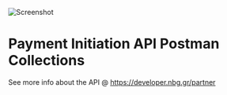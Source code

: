 ![Screenshot](https://microsites.nbg.gr/api.gateway/publicportal/sites/default/files/2018-11/black_logo.jpg) 

# Payment Initiation API Postman Collections

See more info about the API @ https://developer.nbg.gr/partner

